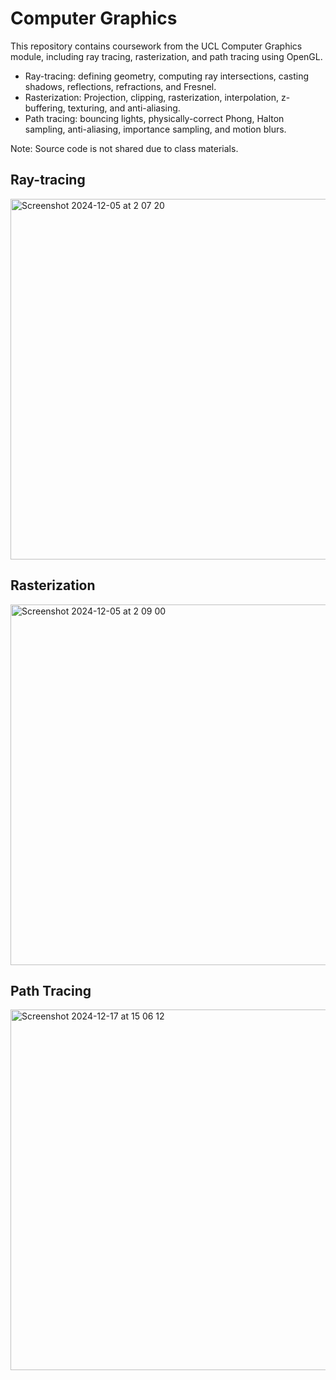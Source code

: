 # Computer Graphics
This repository contains coursework from the UCL Computer Graphics module, including ray tracing, rasterization, and path tracing using OpenGL.

- Ray-tracing: defining geometry, computing ray intersections, casting shadows, reflections, refractions, and Fresnel.
- Rasterization: Projection, clipping, rasterization, interpolation, z-buffering, texturing, and anti-aliasing.
- Path tracing: bouncing lights, physically-correct Phong, Halton sampling, anti-aliasing, importance sampling, and motion blurs.

Note: Source code is not shared due to class materials.

## Ray-tracing 
<img width="577" alt="Screenshot 2024-12-05 at 2 07 20" src="https://github.com/user-attachments/assets/9919975a-57b0-4afc-acd9-67385e4fb9be">

## Rasterization
<img width="577" alt="Screenshot 2024-12-05 at 2 09 00" src="https://github.com/user-attachments/assets/ec9991a4-9907-49a4-a23b-fdb0c813bad0">

## Path Tracing
<img width="577" alt="Screenshot 2024-12-17 at 15 06 12" src="https://github.com/user-attachments/assets/481ca06a-c685-453f-a768-26767c885941" />

